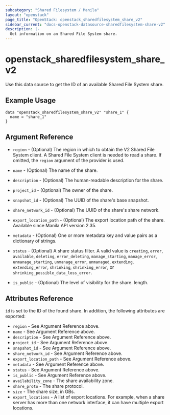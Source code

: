 ```yaml
---
subcategory: "Shared Filesystem / Manila"
layout: "openstack"
page_title: "OpenStack: openstack_sharedfilesystem_share_v2"
sidebar_current: "docs-openstack-datasource-sharedfilesystem-share-v2"
description: |-
  Get information on an Shared File System share.
---
```


# openstack\_sharedfilesystem\_share\_v2

Use this data source to get the ID of an available Shared File System share.

## Example Usage

```hcl
data "openstack_sharedfilesystem_share_v2" "share_1" {
  name = "share_1"
}
```

## Argument Reference

* `region` - (Optional) The region in which to obtain the V2 Shared File System
  client. A Shared File System client is needed to read a share. If omitted,
  the `region` argument of the provider is used.

* `name` - (Optional) The name of the share.

* `description` - (Optional) The human-readable description for the share.

* `project_id` - (Optional) The owner of the share.

* `snapshot_id` - (Optional) The UUID of the share's base snapshot.

* `share_network_id` - (Optional) The UUID of the share's share network.

* `export_location_path` - (Optional) The export location path of the share. Available
    since Manila API version 2.35.

* `metadata` - (Optional) One or more metadata key and value pairs as a dictionary of
    strings.

* `status` - (Optional) A share status filter. A valid value is `creating`,
   `error`, `available`, `deleting`, `error_deleting`, `manage_starting`,
   `manage_error`, `unmanage_starting`, `unmanage_error`, `unmanaged`,
   `extending`, `extending_error`, `shrinking`, `shrinking_error`, or
   `shrinking_possible_data_loss_error`.

* `is_public` - (Optional) The level of visibility for the share.
    length.

## Attributes Reference

`id` is set to the ID of the found share. In addition, the following attributes
are exported:

* `region` - See Argument Reference above.
* `name` - See Argument Reference above.
* `description` - See Argument Reference above.
* `project_id` - See Argument Reference above.
* `snapshot_id` - See Argument Reference above.
* `share_network_id` - See Argument Reference above.
* `export_location_path` - See Argument Reference above.
* `metadata` - See Argument Reference above.
* `status` - See Argument Reference above.
* `is_public` - See Argument Reference above.
* `availability_zone` - The share availability zone.
* `share_proto` - The share protocol.
* `size` - The share size, in GBs.
* `export_locations` - A list of export locations. For example, when a share
    server has more than one network interface, it can have multiple export
    locations.
